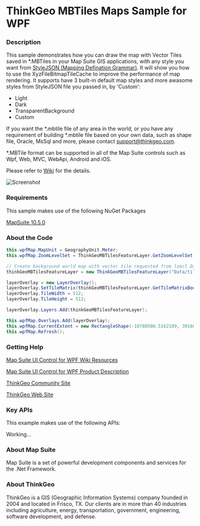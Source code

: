 # ThinkGeo MBTiles Maps Sample for WPF

### Description

This sample demonstrates how you can draw the map with Vector Tiles saved in *.MBTiles in your Map Suite GIS applications, with any style you want from [StyleJSON (Mapping Defination Grammar)](https://wiki.thinkgeo.com/wiki/thinkgeo_stylejson). It will show you how to use the XyzFileBitmapTileCache to improve the performance of map rendering. It supports have 3 built-in default map styles and more awasome styles from StyleJSON file you passed in, by 'Custom':
- Light
- Dark
- TransparentBackground
- Custom

If you want the *.mbtile file of any area in the world, or you have any requirement of building *.mbtile file based on your own data, such as shape file, Oracle, MsSql and more, please contact support@thinkgeo.com.


*.MBTile format can be supported in all of the Map Suite controls such as Wpf, Web, MVC, WebApi, Android and iOS.

Please refer to [Wiki](https://wiki.thinkgeo.com/wiki/map_suite_desktop_for_wpf) for the details.

![Screenshot](https://gitlab.com/thinkgeo/public/thinkgeo-desktop-maps/-/raw/support/v10/samples/wpf/MBTilesMapSample/Screenshot.gif)

### Requirements
This sample makes use of the following NuGet Packages

[MapSuite 10.5.0](https://www.nuget.org/packages?q=ThinkGeo)

### About the Code
```csharp
this.wpfMap.MapUnit = GeographyUnit.Meter;
this.wpfMap.ZoomLevelSet = ThinkGeoMBTilesFeatureLayer.GetZoomLevelSet();

// Create background world map with vector tile requested from loacl Database.
thinkGeoMBTilesFeatureLayer = new ThinkGeoMBTilesFeatureLayer("Data/tiles_Frisco.mbtiles", new Uri("Data/thinkgeo-world-streets-light.json", UriKind.Relative));

layerOverlay = new LayerOverlay();
layerOverlay.SetTileMatrix(thinkGeoMBTilesFeatureLayer.GetTileMatrixBoundingBox(), thinkGeoMBTilesFeatureLayer.GetGeographyUnit());
layerOverlay.TileWidth = 512;
layerOverlay.TileHeight = 512;

layerOverlay.Layers.Add(thinkGeoMBTilesFeatureLayer);

this.wpfMap.Overlays.Add(layerOverlay);
this.wpfMap.CurrentExtent = new RectangleShape(-10780508.5162109, 3916643.16078401, -10775922.2945393, 3914213.89649231);
this.wpfMap.Refresh();
```
### Getting Help

[Map Suite UI Control for WPF Wiki Resources](https://wiki.thinkgeo.com/wiki/map_suite_desktop_for_wpf)

[Map Suite UI Control for WPF Product Description](https://thinkgeo.com/gis-ui-desktop#platforms)

[ThinkGeo Community Site](http://community.thinkgeo.com/)

[ThinkGeo Web Site](http://www.thinkgeo.com)

### Key APIs
This example makes use of the following APIs:

Working...


### About Map Suite
Map Suite is a set of powerful development components and services for the .Net Framework.

### About ThinkGeo
ThinkGeo is a GIS (Geographic Information Systems) company founded in 2004 and located in Frisco, TX. Our clients are in more than 40 industries including agriculture, energy, transportation, government, engineering, software development, and defense.
